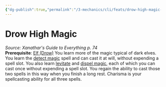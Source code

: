 ```yaml
---
{"dg-publish":true,"permalink":"/3-mechanics/cli/feats/drow-high-magic-xge/","tags":["ttrpg-cli/compendium/src/5e/xge","ttrpg-cli/feat"],"noteIcon":""}
---
```


# Drow High Magic
*Source: Xanathar's Guide to Everything p. 74*  
**Prerequisite**: [Elf (Drow)](3-Mechanics/CLI/races/elf-drow.md)
You learn more of the magic typical of dark elves. You learn the [detect magic](3-Mechanics/CLI/spells/detect-magic.md) spell and can cast it at will, without expending a spell slot. You also learn [levitate](3-Mechanics/CLI/spells/levitate.md) and [dispel magic](3-Mechanics/CLI/spells/dispel-magic.md), each of which you can cast once without expending a spell slot. You regain the ability to cast those two spells in this way when you finish a long rest. Charisma is your spellcasting ability for all three spells.